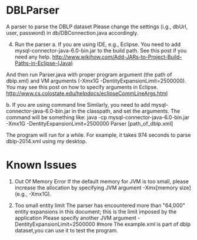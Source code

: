 # DBLParser
A parser to parse the DBLP dataset
Please change the settings (i.g., dbUrl, user, password) in db/DBConnection.java accordingly.

4. Run the parser
a. If you are using IDE, e.g., Eclipse.
You need to add mysql-connector-java-6.0-bin.jar to the build path. 
See this post if you need any help.
http://www.wikihow.com/Add-JARs-to-Project-Build-Paths-in-Eclipse-(Java)

And then run Parser.java with proper program argument (the path of dblp.xml) and VM
arguments (-Xmx1G -DentityExpansionLimit=2500000). You may see this post on how to specify 
arguments in Eclipse.
http://www.cs.colostate.edu/helpdocs/eclipseCommLineArgs.html

b. If you are using command line
Similarly, you need to add mysql-connector-java-6.0-bin.jar in the classpath, and set
the arguments. The command will be something like:
java -cp mysql-connector-java-6.0-bin.jar -Xmx1G -DentityExpansionLimit=2500000 Parser [path_of_dblp.xml]

The program will run for a while. For example, it takes 974 seconds to parse dblp-2014.xml using my desktop.

# Known Issues
1. Out Of Memory Error
If the default memory for JVM is too small, please increase the allocation by specifying JVM argument -Xmx[memory size] (e.g., -Xmx1G).

2. Too small entity limit
The parser has encountered more than "64,000" entity expansions in this document; this is the limit imposed by the application
Please specify another JVM argument -DentityExpansionLimit=2500000
#more
The example.xml is part of dblp dataset,you can use it to test the program.
